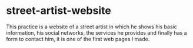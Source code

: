 # street-artist-website
This practice is a website of a street artist in which he shows his basic information, his social networks, the services he provides and finally has a form to contact him, it is one of the first web pages I made.
